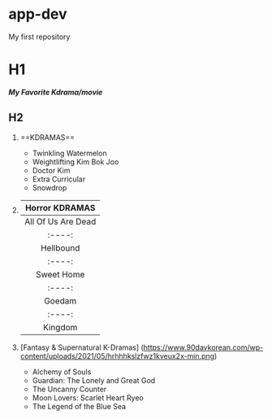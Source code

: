 # app-dev
My first repository

# H1
***My Favorite Kdrama/movie***

## H2
1. ==KDRAMAS==
   - Twinkling Watermelon
   - Weightlifting Kim Bok Joo
   - Doctor Kim
   - Extra Curricular
   - Snowdrop
     
2. | Horror KDRAMAS |
   | :----: |
   | All Of Us Are Dead|
   | :----: |
   | Hellbound |
   | :----: |
   | Sweet Home |
   | :----: |
   | Goedam |
   | :----: |
   | Kingdom |
     
4. [Fantasy & Supernatural K-Dramas] (https://www.90daykorean.com/wp-content/uploads/2021/05/hrhhhkslzfwz1kveux2x-min.png)
   - Alchemy of Souls
   - Guardian: The Lonely and Great God
   - The Uncanny Counter
   - Moon Lovers: Scarlet Heart Ryeo
   - The Legend of the Blue Sea
